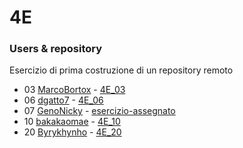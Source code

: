 # 4E

### Users & repository

Esercizio di prima costruzione di un repository remoto

* 03 [MarcoBortox](https://github.com/MarcoBortox) - [4E_03](https://github.com/MarcoBortox/4E_03)
* 06 [dgatto7](https://github.com/dgatto7) - [4E_06](https://github.com/dgatto7/4E-6)
* 07 [GenoNicky](https://github.com/GenoNicky) - [esercizio-assegnato](https://github.com/GenoNicky/esercizio-assegnato)
* 10 [bakakaomae](https://github.com/bakakaomae) - [4E_10](https://github.com/bakakaomae/4E_10)
* 20 [Byrykhynho](https://github.com/Byrykhynho) - [4E_20](https://github.com/Byrykhynho/4E_20)
